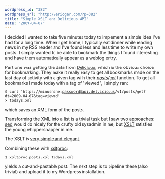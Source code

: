 ```yaml
---
wordpress_id: "382"
wordpress_url: "http://ericgar.com/?p=382"
title: "Simple XSLT and Delicious API"
date: "2009-04-07"
---
```

I decided I wanted to take five minutes today to implement a simple idea I've had for a long time. When I get home, I typically eat dinner while reading news in my RSS reader and I've found less and less time to write my own posts. I simply wanted to be able to bookmark the things I found interesting and have them automatically appear as a weblog entry.

Part one was getting the data from <a href="http://delicious.com/minusnine">Delicious</a>, which is the obvious choice for bookmarking. They make it really easy to get all bookmarks made on the last day of activity with a given tag with their <em><a href="http://delicious.com/help/api#posts_get">posts/get</a></em> function. To get all bookmarks I made today with a tag of "viewed", I simply ran:

<code>$ curl 'https://minusnine:password@api.del.icio.us/v1/posts/get?dt=2009-04-07&amp;tag=viewed' > todays.xml</code>

which saves an XML form of the posts.

Transforming the XML into a list is a trivial task but I saw two approaches: <a href="http://www.gnu.org/software/sed/">sed</a> would do nicely for the crufty old sysadmin in me, but <a href="http://en.wikipedia.org/wiki/XSL_Transformations">XSLT</a> satisfies the young whippersnapper in me. 

The XSLT is [very simple and elegant][xml].

[xml]: /uploads/2009/04/xslt.xml

Combining these with <a href="http://xmlsoft.org/XSLT/xsltproc2.html">xsltproc</a>:

`$ xsltproc posts.xsl todays.xml`

yields a cut-and-pastable post. The next step is to pipeline these (also trivial) and upload it to my Wordpress installation.

